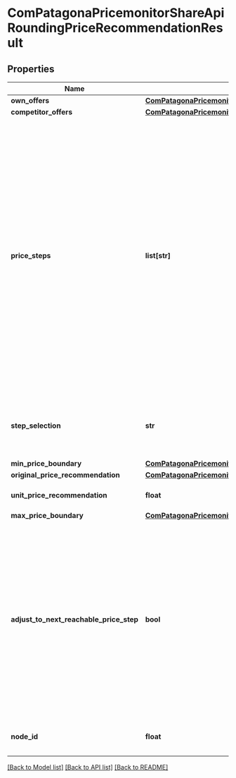 # ComPatagonaPricemonitorShareApiRoundingPriceRecommendationResult

## Properties
Name | Type | Description | Notes
------------ | ------------- | ------------- | -------------
**own_offers** | [**ComPatagonaPricemonitorShareApiApiOffer**](ComPatagonaPricemonitorShareApiApiOffer.md) |  | [optional] 
**competitor_offers** | [**ComPatagonaPricemonitorShareApiApiOffer**](ComPatagonaPricemonitorShareApiApiOffer.md) |  | [optional] 
**price_steps** | **list[str]** | List of values to round against. They are in unit&#39;s of cent (100th of the base currency). They are defined as strings and may contain leading zeroes to indicate allowed increments. For example:&lt;br&gt;                    - [\&quot;5\&quot;] allows prices of 0.05€, 0.15€, 0.25€, 0.35€, ... (increments of 10 cents)&lt;br&gt;                    - [\&quot;05\&quot;] allows prices of 0.05€, 1.05€, 2.05€, 3.05€ ... (increments of 100 cents)&lt;br&gt;                    - [\&quot;00\&quot;, \&quot;50\&quot;] allows prices of 0.50€, 1.00€, 1.50€, 2.00€ | 
**step_selection** | **str** | Defines how to select the price step to round to. Allowed values are: &#x60;nextLower&#x60;, &#x60;nextHigher&#x60; and &#x60;closest&#x60; | 
**min_price_boundary** | [**ComPatagonaPricemonitorShareApiPriceBoundaryDetails**](ComPatagonaPricemonitorShareApiPriceBoundaryDetails.md) |  | 
**original_price_recommendation** | [**ComPatagonaPricemonitorShareApiPriceCalculationResult**](ComPatagonaPricemonitorShareApiPriceCalculationResult.md) |  | 
**unit_price_recommendation** | **float** | The calculated price recommendation. | 
**max_price_boundary** | [**ComPatagonaPricemonitorShareApiPriceBoundaryDetails**](ComPatagonaPricemonitorShareApiPriceBoundaryDetails.md) |  | 
**adjust_to_next_reachable_price_step** | **bool** | Implements the behavior that happens when the original price calculation is in the min-/max price  boundary and the rounding would cause it to violate the price boundary. If set to true, the price  step will be adjusted to the next reachable price step. Defaults to false, in which case the  original price recommendation will be used as the fallback. | [optional] 
**node_id** | **float** | The ID of the node which calculated the price. | 

[[Back to Model list]](../README.md#documentation-for-models) [[Back to API list]](../README.md#documentation-for-api-endpoints) [[Back to README]](../README.md)


